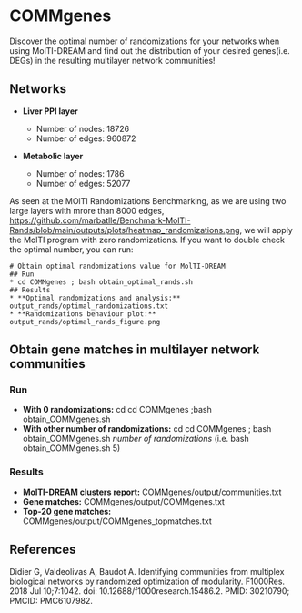# COMMgenes
Discover the optimal number of randomizations for your networks when using MolTI-DREAM and find out the distribution of your desired genes(i.e. DEGs) in the resulting multilayer network communities!

## Networks

* **Liver PPI layer**

    * Number of nodes: 18726
    * Number of edges: 960872

* **Metabolic layer**
    * Number of nodes: 1786
    * Number of edges: 52077

As seen at the MOlTI Randomizations Benchmarking, as we are using two large layers with mrore than 8000 edges, https://github.com/marbatlle/Benchmark-MolTI-Rands/blob/main/outputs/plots/heatmap_randomizations.png, we will apply the MolTI program with zero randomizations. If you want to double check the optimal number, you can run:

    # Obtain optimal randomizations value for MolTI-DREAM
    ## Run 
    * cd COMMgenes ; bash obtain_optimal_rands.sh
    ## Results
    * **Optimal randomizations and analysis:** output_rands/optimal_randomizations.txt
    * **Randomizations behaviour plot:** output_rands/optimal_rands_figure.png


## Obtain gene matches in multilayer network communities
### Run
* **With 0 randomizations:** cd cd COMMgenes ;bash obtain_COMMgenes.sh
* **With other number of randomizations:** cd cd COMMgenes ; bash obtain_COMMgenes.sh *number of randomizations* (i.e. bash obtain_COMMgenes.sh 5)

### Results
* **MolTI-DREAM clusters report:** COMMgenes/output/communities.txt
* **Gene matches:** COMMgenes/output/COMMgenes.txt
* **Top-20 gene matches:** COMMgenes/output/COMMgenes_topmatches.txt

## References
Didier G, Valdeolivas A, Baudot A. Identifying communities from multiplex biological networks by randomized optimization of modularity. F1000Res. 2018 Jul 10;7:1042. doi: 10.12688/f1000research.15486.2. PMID: 30210790; PMCID: PMC6107982.